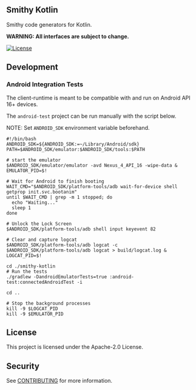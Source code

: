 ## Smithy Kotlin

Smithy code generators for Kotlin.

**WARNING: All interfaces are subject to change.**

[![License][apache-badge]][apache-url]

[apache-badge]: https://img.shields.io/badge/License-Apache%202.0-blue.svg
[apache-url]: LICENSE

## Development

### Android Integration Tests

The client-runtime is meant to be compatible with and run on Android API 16+ devices.

The `android-test` project can be run manually with the script below. 

NOTE: Set `ANDROID_SDK` environment variable beforehand.

```
#!/bin/bash
ANDROID_SDK=${ANDROID_SDK:=~/Library/Android/sdk}
PATH=$ANDROID_SDK/emulator:$ANDROID_SDK/tools:$PATH

# start the emulator
$ANDROID_SDK/emulator/emulator -avd Nexus_4_API_16 -wipe-data & EMULATOR_PID=$!

# Wait for Android to finish booting
WAIT_CMD="$ANDROID_SDK/platform-tools/adb wait-for-device shell getprop init.svc.bootanim"
until $WAIT_CMD | grep -m 1 stopped; do
  echo "Waiting..."
  sleep 1
done

# Unlock the Lock Screen
$ANDROID_SDK/platform-tools/adb shell input keyevent 82

# Clear and capture logcat
$ANDROID_SDK/platform-tools/adb logcat -c
$ANDROID_SDK/platform-tools/adb logcat > build/logcat.log &
LOGCAT_PID=$!

cd ./smithy-kotlin
# Run the tests
./gradlew -DandroidEmulatorTests=true :android-test:connectedAndroidTest -i

cd ..

# Stop the background processes
kill -9 $LOGCAT_PID
kill -9 $EMULATOR_PID
```

## License

This project is licensed under the Apache-2.0 License.

## Security

See [CONTRIBUTING](CONTRIBUTING.md#security-issue-notifications) for more information.

